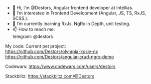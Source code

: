 - 👋 Hi, I’m @Destors, Angular frontend developer at Intellias.
- 👀 I’m interested in Frontend Development (Angular, JS, TS, RxJS, SCSS.).
- 🌱 I’m currently learning RxJs, NgRx in Depth, unit testing.
- 📫 How to reach me: <br>
telegram: @destors <br>


My code:
Current pet project: <br>
https://github.com/Destors/olympia-kosiv-nx  <br>
https://github.com/Destors/angular-crud-ngrx-demo

Codewars:
https://www.codewars.com/users/destors


Stackblitz:
https://stackblitz.com/@Destors
